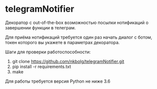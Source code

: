 # telegramNotifier
Декоратор с out-of-the-box возможностью посылки нотификаций о завершении функции в телеграм.

Для приёма нотификаций требуется один раз начать диалог с ботом, токен которого вы укажете в параметрах декоратора.

Шаги для проверки работоспособности:
1. git clone https://github.com/nkbolg/telegramNotifier.git
2. pip install -r requirements.txt
3. make

Для работы требуется версия Python не ниже 3.6
